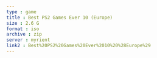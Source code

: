 ```yaml
---
type : game
title : Best PS2 Games Ever 10 (Europe)
size : 2.6 G
format : iso
archive : zip
server : myrient
link2 : Best%20PS2%20Games%20Ever%2010%20%28Europe%29
---
```

